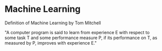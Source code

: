 Machine Learning
================

Definition of Machine Learning by Tom Mitchell

"A computer program is said to learn from experience E with respect to some task T and some performance measure P, if its performance on T, as measured by P, improves with experience E."